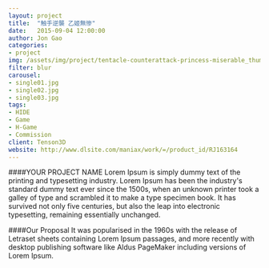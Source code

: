 ```yaml
---
layout: project
title:  "触手逆襲 乙姬無惨"
date:   2015-09-04 12:00:00
author: Jon Gao
categories:
- project
img: /assets/img/project/tentacle-counterattack-princess-miserable_thumbnail_600x225.png
filter: blur
carousel:
- single01.jpg
- single02.jpg
- single03.jpg
tags:
- HIDE
- Game
- H-Game
- Commission
client: Tenson3D
website: http://www.dlsite.com/maniax/work/=/product_id/RJ163164
---
```

####YOUR PROJECT NAME
Lorem Ipsum is simply dummy text of the printing and typesetting industry. Lorem Ipsum has been the industry's standard dummy text ever since the 1500s, when an unknown printer took a galley of type and scrambled it to make a type specimen book. It has survived not only five centuries, but also the leap into electronic typesetting, remaining essentially unchanged.

####Our Proposal
It was popularised in the 1960s with the release of Letraset sheets containing Lorem Ipsum passages, and more recently with desktop publishing software like Aldus PageMaker including versions of Lorem Ipsum.
